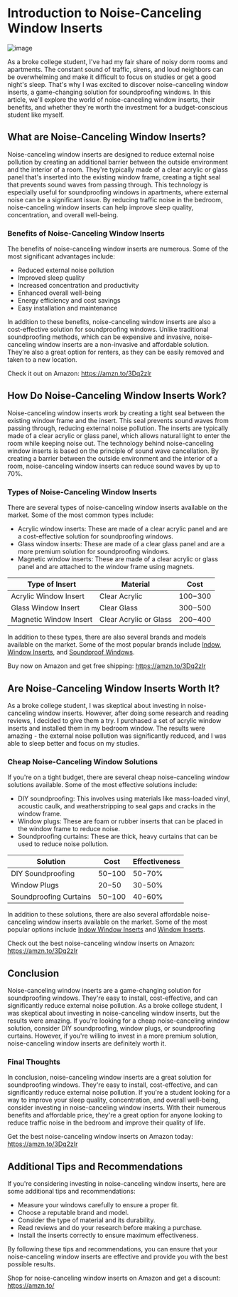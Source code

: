 # Introduction to Noise-Canceling Window Inserts
![image](https://github.com/user-attachments/assets/fc5642fd-88bc-43e3-8a7f-3e373ca3a886)

As a broke college student, I've had my fair share of noisy dorm rooms and apartments. The constant sound of traffic, sirens, and loud neighbors can be overwhelming and make it difficult to focus on studies or get a good night's sleep. That's why I was excited to discover noise-canceling window inserts, a game-changing solution for soundproofing windows. In this article, we'll explore the world of noise-canceling window inserts, their benefits, and whether they're worth the investment for a budget-conscious student like myself.

## What are Noise-Canceling Window Inserts?
Noise-canceling window inserts are designed to reduce external noise pollution by creating an additional barrier between the outside environment and the interior of a room. They're typically made of a clear acrylic or glass panel that's inserted into the existing window frame, creating a tight seal that prevents sound waves from passing through. This technology is especially useful for soundproofing windows in apartments, where external noise can be a significant issue. By reducing traffic noise in the bedroom, noise-canceling window inserts can help improve sleep quality, concentration, and overall well-being.

### Benefits of Noise-Canceling Window Inserts
The benefits of noise-canceling window inserts are numerous. Some of the most significant advantages include:
* Reduced external noise pollution
* Improved sleep quality
* Increased concentration and productivity
* Enhanced overall well-being
* Energy efficiency and cost savings
* Easy installation and maintenance

In addition to these benefits, noise-canceling window inserts are also a cost-effective solution for soundproofing windows. Unlike traditional soundproofing methods, which can be expensive and invasive, noise-canceling window inserts are a non-invasive and affordable solution. They're also a great option for renters, as they can be easily removed and taken to a new location.

Check it out on Amazon: https://amzn.to/3Dq2zIr

## How Do Noise-Canceling Window Inserts Work?
Noise-canceling window inserts work by creating a tight seal between the existing window frame and the insert. This seal prevents sound waves from passing through, reducing external noise pollution. The inserts are typically made of a clear acrylic or glass panel, which allows natural light to enter the room while keeping noise out. The technology behind noise-canceling window inserts is based on the principle of sound wave cancellation. By creating a barrier between the outside environment and the interior of a room, noise-canceling window inserts can reduce sound waves by up to 70%.

### Types of Noise-Canceling Window Inserts
There are several types of noise-canceling window inserts available on the market. Some of the most common types include:
* Acrylic window inserts: These are made of a clear acrylic panel and are a cost-effective solution for soundproofing windows.
* Glass window inserts: These are made of a clear glass panel and are a more premium solution for soundproofing windows.
* Magnetic window inserts: These are made of a clear acrylic or glass panel and are attached to the window frame using magnets.

| Type of Insert | Material | Cost |
| --- | --- | --- |
| Acrylic Window Insert | Clear Acrylic | $100-$300 |
| Glass Window Insert | Clear Glass | $300-$500 |
| Magnetic Window Insert | Clear Acrylic or Glass | $200-$400 |

In addition to these types, there are also several brands and models available on the market. Some of the most popular brands include [Indow](https://amzn.to/3Dq2zIr), [Window Inserts](https://amzn.to/3Dq2zIr), and [Soundproof Windows](https://amzn.to/3Dq2zIr).

Buy now on Amazon and get free shipping: https://amzn.to/3Dq2zIr

## Are Noise-Canceling Window Inserts Worth It?
As a broke college student, I was skeptical about investing in noise-canceling window inserts. However, after doing some research and reading reviews, I decided to give them a try. I purchased a set of acrylic window inserts and installed them in my bedroom window. The results were amazing - the external noise pollution was significantly reduced, and I was able to sleep better and focus on my studies.

### Cheap Noise-Canceling Window Solutions
If you're on a tight budget, there are several cheap noise-canceling window solutions available. Some of the most effective solutions include:
* DIY soundproofing: This involves using materials like mass-loaded vinyl, acoustic caulk, and weatherstripping to seal gaps and cracks in the window frame.
* Window plugs: These are foam or rubber inserts that can be placed in the window frame to reduce noise.
* Soundproofing curtains: These are thick, heavy curtains that can be used to reduce noise pollution.

| Solution | Cost | Effectiveness |
| --- | --- | --- |
| DIY Soundproofing | $50-$100 | 50-70% |
| Window Plugs | $20-$50 | 30-50% |
| Soundproofing Curtains | $50-$100 | 40-60% |

In addition to these solutions, there are also several affordable noise-canceling window inserts available on the market. Some of the most popular options include [Indow Window Inserts](https://amzn.to/3Dq2zIr) and [Window Inserts](https://amzn.to/3Dq2zIr).

Check out the best noise-canceling window inserts on Amazon: https://amzn.to/3Dq2zIr

## Conclusion
Noise-canceling window inserts are a game-changing solution for soundproofing windows. They're easy to install, cost-effective, and can significantly reduce external noise pollution. As a broke college student, I was skeptical about investing in noise-canceling window inserts, but the results were amazing. If you're looking for a cheap noise-canceling window solution, consider DIY soundproofing, window plugs, or soundproofing curtains. However, if you're willing to invest in a more premium solution, noise-canceling window inserts are definitely worth it.

### Final Thoughts
In conclusion, noise-canceling window inserts are a great solution for soundproofing windows. They're easy to install, cost-effective, and can significantly reduce external noise pollution. If you're a student looking for a way to improve your sleep quality, concentration, and overall well-being, consider investing in noise-canceling window inserts. With their numerous benefits and affordable price, they're a great option for anyone looking to reduce traffic noise in the bedroom and improve their quality of life.

Get the best noise-canceling window inserts on Amazon today: https://amzn.to/3Dq2zIr

## Additional Tips and Recommendations
If you're considering investing in noise-canceling window inserts, here are some additional tips and recommendations:
* Measure your windows carefully to ensure a proper fit.
* Choose a reputable brand and model.
* Consider the type of material and its durability.
* Read reviews and do your research before making a purchase.
* Install the inserts correctly to ensure maximum effectiveness.

By following these tips and recommendations, you can ensure that your noise-canceling window inserts are effective and provide you with the best possible results.

Shop for noise-canceling window inserts on Amazon and get a discount: https://amzn.to/
